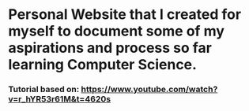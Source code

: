 # Personal Website that I created for myself to document some of my aspirations and process so far learning Computer Science.
### Tutorial based on:  https://www.youtube.com/watch?v=r_hYR53r61M&t=4620s 